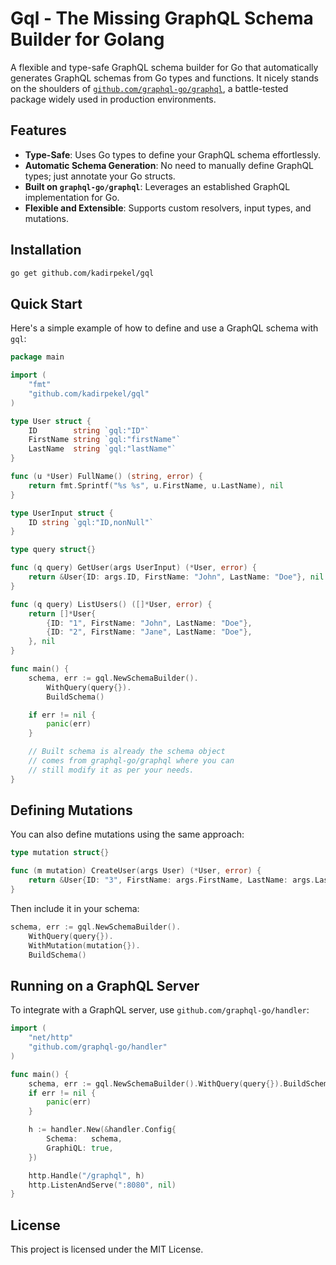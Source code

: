 # Gql - The Missing GraphQL Schema Builder for Golang

A flexible and type-safe GraphQL schema builder for Go that automatically generates GraphQL schemas from Go types and functions. It nicely stands on the shoulders of [`github.com/graphql-go/graphql`](https://github.com/graphql-go/graphql), a battle-tested package widely used in production environments.

## Features

- **Type-Safe**: Uses Go types to define your GraphQL schema effortlessly.
- **Automatic Schema Generation**: No need to manually define GraphQL types; just annotate your Go structs.
- **Built on `graphql-go/graphql`**: Leverages an established GraphQL implementation for Go.
- **Flexible and Extensible**: Supports custom resolvers, input types, and mutations.

## Installation

```bash
go get github.com/kadirpekel/gql
```

## Quick Start

Here's a simple example of how to define and use a GraphQL schema with `gql`:

```go
package main

import (
	"fmt"
	"github.com/kadirpekel/gql"
)

type User struct {
	ID        string `gql:"ID"`
	FirstName string `gql:"firstName"`
	LastName  string `gql:"lastName"`
}

func (u *User) FullName() (string, error) {
	return fmt.Sprintf("%s %s", u.FirstName, u.LastName), nil
}

type UserInput struct {
	ID string `gql:"ID,nonNull"`
}

type query struct{}

func (q query) GetUser(args UserInput) (*User, error) {
	return &User{ID: args.ID, FirstName: "John", LastName: "Doe"}, nil
}

func (q query) ListUsers() ([]*User, error) {
	return []*User{
		{ID: "1", FirstName: "John", LastName: "Doe"},
		{ID: "2", FirstName: "Jane", LastName: "Doe"},
	}, nil
}

func main() {
	schema, err := gql.NewSchemaBuilder().
		WithQuery(query{}).
		BuildSchema()

	if err != nil {
		panic(err)
	}

	// Built schema is already the schema object 
    // comes from graphql-go/graphql where you can
    // still modify it as per your needs.
}
```

## Defining Mutations

You can also define mutations using the same approach:

```go
type mutation struct{}

func (m mutation) CreateUser(args User) (*User, error) {
	return &User{ID: "3", FirstName: args.FirstName, LastName: args.LastName}, nil
}
```

Then include it in your schema:

```go
schema, err := gql.NewSchemaBuilder().
	WithQuery(query{}).
	WithMutation(mutation{}).
	BuildSchema()
```

## Running on a GraphQL Server

To integrate with a GraphQL server, use `github.com/graphql-go/handler`:

```go
import (
	"net/http"
	"github.com/graphql-go/handler"
)

func main() {
	schema, err := gql.NewSchemaBuilder().WithQuery(query{}).BuildSchema()
	if err != nil {
		panic(err)
	}

	h := handler.New(&handler.Config{
		Schema:   schema,
		GraphiQL: true,
	})

	http.Handle("/graphql", h)
	http.ListenAndServe(":8080", nil)
}
```

## License

This project is licensed under the MIT License.

